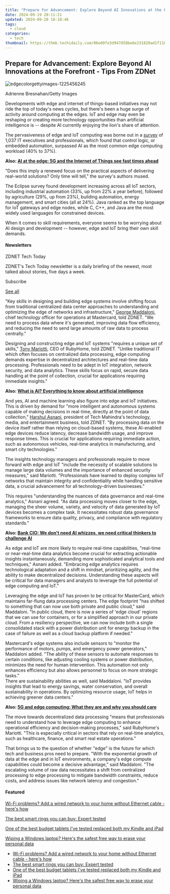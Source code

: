 ```yaml
---
title: "Prepare for Advancement: Explore Beyond AI Innovations at the Forefront - Tips From ZDNet"
date: 2024-09-19 20:11:21
updated: 2024-09-20 10:18:46
tags:
  - cloud
categories:
  - tech
thumbnail: https://thmb.techidaily.com/06e60fe3d947d58be6e231820ad1f116434db798e239b52d730db0c4a5927ced.jpg
---
```


## Prepare for Advancement: Explore Beyond AI Innovations at the Forefront - Tips From ZDNet

![edgecolorgettyimages-1225456245](https://www.zdnet.com/a/img/resize/4f7b66ce27779c686eba34392e25af15e3e83341/2024/05/29/edd5584e-3349-488a-8dbc-8b80d8d7f672/edgecolorgettyimages-1225456245.jpg?auto=webp&width=1280)

Adrienne Bresnahan/Getty Images

Developments with edge and internet of things-based initiatives may not ride the top of today's news cycles, but there's been a huge surge of activity around computing at the edges. IoT and edge may even be reshaping or creating more technology opportunities than artificial intelligence is -- despite AI currently enjoying the lion's share of attention.

The pervasiveness of edge and IoT computing was borne out in a [survey](https://outreach.eclipse.foundation/iot-edge-developer-survey-2023) of 1,037 IT executives and professionals, which found that control logic, or embedded automation, surpassed AI as the most common edge computing workload (40% to 37%). 

**Also: [AI at the edge: 5G and the Internet of Things see fast times ahead](https://www.zdnet.com/article/ai-at-the-edge-fast-times-ahead-for-5g-and-the-internet-of-things/)**

"Does this imply a renewed focus on the practical aspects of delivering real-world solutions? Only time will tell," the survey's authors mused. 

The Eclipse survey found development increasing across all IoT sectors, including industrial automation (33%, up from 22% a year before), followed by agriculture (29%, up from 23%), building automation, energy management, and smart cities (all at 24%). Java ranked as the top language for IoT gateways and edge nodes, while C, C++, and Java are the most widely used languages for constrained devices.

When it comes to skill requirements, everyone seems to be worrying about AI design and development -- however, edge and IoT bring their own skill demands.

#### Newsletters

ZDNET Tech Today

ZDNET's Tech Today newsletter is a daily briefing of the newest, most talked about stories, five days a week.

 Subscribe

[See all](https://www.zdnet.com/newsletters/)

 "Key skills in designing and building edge systems involve shifting focus from traditional centralized data center approaches to understanding and optimizing the edge of networks and infrastructure," [George Maddaloni](https://www.linkedin.com/in/georgemaddaloni/), chief technology officer for operations at Mastercard, told ZDNET. "We need to process data where it's generated, improving data flow efficiency, and reducing the need to send large amounts of raw data to process centrally."

Designing and constructing edge and IoT systems "requires a unique set of skills," [Tony Mariotti](https://www.rubyhome.com/agents/tony-mariotti/), CEO of RubyHome, told ZDNET. "Unlike traditional IT which often focuses on centralized data processing, edge computing demands expertise in decentralized architectures and real-time data processing. Professionals need to be adept in IoT integration, network security, and data analytics. These skills focus on rapid, secure data handling at the point of collection, crucial for applications requiring immediate insights."

**Also: [What is AI? Everything to know about artificial intelligence](https://www.zdnet.com/article/what-is-ai-heres-everything-you-need-to-know-about-artificial-intelligence/)**

And yes, AI and machine learning also figure into edge and IoT initiatives. This is driven by demand for "more intelligent and autonomous systems capable of making decisions in real-time, directly at the point of data collection," [Harshul Asnani](https://www.techmahindra.com/en-in/harshul-asnani/), president of Tech Mahindra's technology, media, and entertainment business, told ZDNET. "By processing data on the device itself rather than relying on cloud-based systems, these AI-enabled edge devices reduce latency, decrease bandwidth usage, and improve response times. This is crucial for applications requiring immediate action, such as autonomous vehicles, real-time analytics in manufacturing, and smart city technologies."

The insights technology managers and professionals require to move forward with edge and IoT "include the necessity of scalable solutions to manage large data volumes and the importance of enhanced security measures," said Mariotti. "Professionals have learned to deploy complex IoT networks that maintain integrity and confidentiality while handling sensitive data, a crucial advancement for all technology-driven businesses." 

This requires "understanding the nuances of data governance and real-time analytics," Asnani agreed. "As data processing moves closer to the edge, managing the sheer volume, variety, and velocity of data generated by IoT devices becomes a complex task. It necessitates robust data governance frameworks to ensure data quality, privacy, and compliance with regulatory standards."

**Also: [Bank CIO: We don't need AI whizzes, we need critical thinkers to challenge AI](https://www.zdnet.com/article/bank-cio-we-dont-need-ai-pros-we-need-critical-thinkers-to-challenge-ai/)**

As edge and IoT are more likely to require real-time capabilities, "real-time or near-real-time data analytics become crucial for extracting actionable insights instantaneously, demanding more sophisticated analytical tools and techniques," Asnani added. "Embracing edge analytics requires technological adaptation and a shift in mindset, prioritizing agility, and the ability to make decentralized decisions. Understanding these aspects will be critical for data managers and analysts to leverage the full potential of edge computing and IoT." 

Leveraging the edge and IoT has proven to be critical for MasterCard, which maintains far-flung data processing centers. The edge footprint "has shifted to something that can now use both private and public cloud," said Maddaloni. "In public cloud, there is now a series of 'edge cloud' regions that we can use for containers, or for a simplified approach in our private cloud. From a resiliency perspective, we can now include both a single consolidated stack with a power distribution unit for energy backup in the case of failure as well as a cloud backup platform if needed."

Mastercard's edge systems also include sensors to "monitor the performance of motors, pumps, and emergency power generators," Maddaloni added. "The ability of these sensors to automate responses to certain conditions, like adjusting cooling systems or power distribution, minimizes the need for human intervention. This automation not only enhances efficiency but also allows personnel to focus on more strategic tasks."  
There are sustainability abilities as well, said Maddaloni. "IoT provides insights that lead to energy savings, water conservation, and overall sustainability in operations. By optimizing resource usage, IoT helps in achieving greener data centers." 

**Also: [5G and edge computing: What they are and why you should care](https://www.zdnet.com/article/what-are-5g-and-edge-computing-and-why-should-you-care/)**

The move towards decentralized data processing "means that professionals need to understand how to leverage edge computing to enhance operational efficiency and decision-making processes," said RubyHome's Mariotti. "This is especially critical in sectors that rely on real-time analytics, such as healthcare, finance, and smart real estate operations." 

That brings us to the question of whether "edge" is the future for which tech and business pros need to prepare. "With the exponential growth of data at the edge and in IoT environments, a company's edge compute capabilities could become a decisive advantage," said Maddaloni. "The escalating volume of raw data necessitates a shift from centralized processing to edge processing to mitigate bandwidth constraints, reduce costs, and address issues like network latency and congestion." 

#### Featured

[Wi-Fi problems? Add a wired network to your home without Ethernet cable - here's how](https://www.zdnet.com/article/wi-fi-problems-how-to-add-a-wired-network-to-your-home-without-ethernet-cable/ "Wi-Fi problems? Add a wired network to your home without Ethernet cable - here's how")

[The best smart rings you can buy: Expert tested](https://www.zdnet.com/article/best-smart-ring/ "The best smart rings you can buy: Expert tested")

[One of the best budget tablets I've tested replaced both my Kindle and iPad](https://www.zdnet.com/article/one-of-the-best-budget-tablets-ive-tested-replaced-bot-my-kindle-and-ipad/ "One of the best budget tablets I've tested replaced both my Kindle and iPad")

[Wiping a Windows laptop? Here's the safest free way to erase your personal data](https://www.zdnet.com/article/wiping-a-windows-laptop-heres-the-safest-free-way-to-erase-your-personal-data/ "Wiping a Windows laptop? Here's the safest free way to erase your personal data")

* [Wi-Fi problems? Add a wired network to your home without Ethernet cable - here's how](https://www.zdnet.com/article/wi-fi-problems-how-to-add-a-wired-network-to-your-home-without-ethernet-cable/ "Wi-Fi problems? Add a wired network to your home without Ethernet cable - here's how")
* [The best smart rings you can buy: Expert tested](https://www.zdnet.com/article/best-smart-ring/ "The best smart rings you can buy: Expert tested")
* [One of the best budget tablets I've tested replaced both my Kindle and iPad](https://www.zdnet.com/article/one-of-the-best-budget-tablets-ive-tested-replaced-bot-my-kindle-and-ipad/ "One of the best budget tablets I've tested replaced both my Kindle and iPad")
* [Wiping a Windows laptop? Here's the safest free way to erase your personal data](https://www.zdnet.com/article/wiping-a-windows-laptop-heres-the-safest-free-way-to-erase-your-personal-data/ "Wiping a Windows laptop? Here's the safest free way to erase your personal data")

<ins class="adsbygoogle"
     style="display:block"
     data-ad-format="autorelaxed"
     data-ad-client="ca-pub-7571918770474297"
     data-ad-slot="1223367746"></ins>



<ins class="adsbygoogle"
     style="display:block"
     data-ad-client="ca-pub-7571918770474297"
     data-ad-slot="8358498916"
     data-ad-format="auto"
     data-full-width-responsive="true"></ins>
